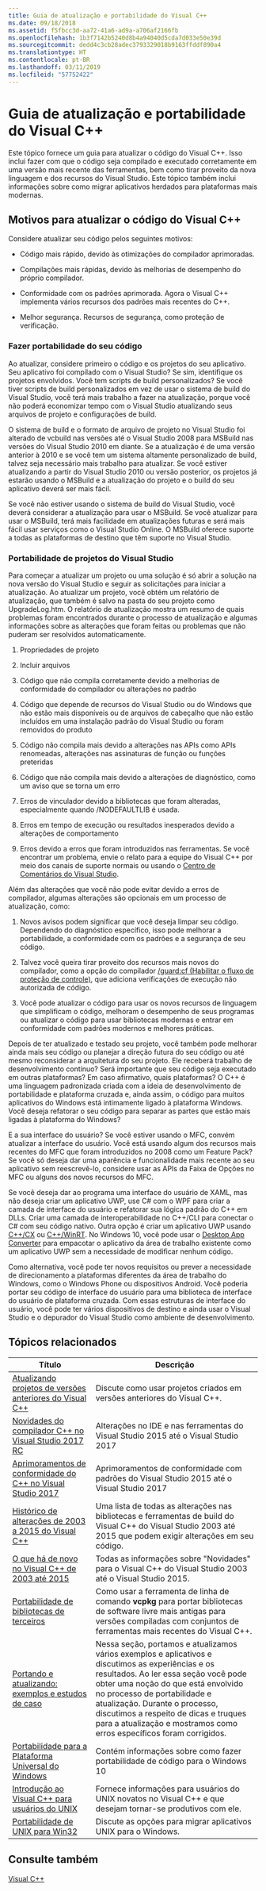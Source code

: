 ```yaml
---
title: Guia de atualização e portabilidade do Visual C++
ms.date: 09/18/2018
ms.assetid: f5fbcc3d-aa72-41a6-ad9a-a706af2166fb
ms.openlocfilehash: 1b3f7142b5240d8b4a94040d5cda7d033e50e39d
ms.sourcegitcommit: dedd4c3cb28adec3793329018b9163ffddf890a4
ms.translationtype: HT
ms.contentlocale: pt-BR
ms.lasthandoff: 03/11/2019
ms.locfileid: "57752422"
---
```

# <a name="visual-c-porting-and-upgrading-guide"></a>Guia de atualização e portabilidade do Visual C++

Este tópico fornece um guia para atualizar o código do Visual C++. Isso inclui fazer com que o código seja compilado e executado corretamente em uma versão mais recente das ferramentas, bem como tirar proveito da nova linguagem e dos recursos do Visual Studio. Este tópico também inclui informações sobre como migrar aplicativos herdados para plataformas mais modernas.

## <a name="reasons-to-upgrade-visual-c-code"></a>Motivos para atualizar o código do Visual C++

Considere atualizar seu código pelos seguintes motivos:

- Código mais rápido, devido às otimizações do compilador aprimoradas.

- Compilações mais rápidas, devido às melhorias de desempenho do próprio compilador.

- Conformidade com os padrões aprimorada. Agora o Visual C++ implementa vários recursos dos padrões mais recentes do C++.

- Melhor segurança. Recursos de segurança, como proteção de verificação.

### <a name="porting-your-code"></a>Fazer portabilidade do seu código

Ao atualizar, considere primeiro o código e os projetos do seu aplicativo. Seu aplicativo foi compilado com o Visual Studio? Se sim, identifique os projetos envolvidos.  Você tem scripts de build personalizados? Se você tiver scripts de build personalizados em vez de usar o sistema de build do Visual Studio, você terá mais trabalho a fazer na atualização, porque você não poderá economizar tempo com o Visual Studio atualizando seus arquivos de projeto e configurações de build.

O sistema de build e o formato de arquivo de projeto no Visual Studio foi alterado de vcbuild nas versões até o Visual Studio 2008 para MSBuild nas versões do Visual Studio 2010 em diante. Se a atualização é de uma versão anterior à 2010 e se você tem um sistema altamente personalizado de build, talvez seja necessário mais trabalho para atualizar. Se você estiver atualizando a partir do Visual Studio 2010 ou versão posterior, os projetos já estarão usando o MSBuild e a atualização do projeto e o build do seu aplicativo deverá ser mais fácil.

Se você não estiver usando o sistema de build do Visual Studio, você deverá considerar a atualização para usar o MSBuild. Se você atualizar para usar o MSBuild, terá mais facilidade em atualizações futuras e será mais fácil usar serviços como o Visual Studio Online. O MSBuild oferece suporte a todas as plataformas de destino que têm suporte no Visual Studio.

### <a name="porting-visual-studio-projects"></a>Portabilidade de projetos do Visual Studio

Para começar a atualizar um projeto ou uma solução é só abrir a solução na nova versão do Visual Studio e seguir as solicitações para iniciar a atualização.  Ao atualizar um projeto, você obtém um relatório de atualização, que também é salvo na pasta do seu projeto como UpgradeLog.htm. O relatório de atualização mostra um resumo de quais problemas foram encontrados durante o processo de atualização e algumas informações sobre as alterações que foram feitas ou problemas que não puderam ser resolvidos automaticamente.

1. Propriedades de projeto

2. Incluir arquivos

3. Código que não compila corretamente devido a melhorias de conformidade do compilador ou alterações no padrão

4. Código que depende de recursos do Visual Studio ou do Windows que não estão mais disponíveis ou de arquivos de cabeçalho que não estão incluídos em uma instalação padrão do Visual Studio ou foram removidos do produto

5. Código não compila mais devido a alterações nas APIs como APIs renomeadas, alterações nas assinaturas de função ou funções preteridas

6. Código que não compila mais devido a alterações de diagnóstico, como um aviso que se torna um erro

7. Erros de vinculador devido a bibliotecas que foram alteradas, especialmente quando /NODEFAULTLIB é usada.

8. Erros em tempo de execução ou resultados inesperados devido a alterações de comportamento

9. Erros devido a erros que foram introduzidos nas ferramentas. Se você encontrar um problema, envie o relato para a equipe do Visual C++ por meio dos canais de suporte normais ou usando o [Centro de Comentários do Visual Studio](http://connect.microsoft.com/VisualStudio/Feedback).

Além das alterações que você não pode evitar devido a erros de compilador, algumas alterações são opcionais em um processo de atualização, como:

1. Novos avisos podem significar que você deseja limpar seu código. Dependendo do diagnóstico específico, isso pode melhorar a portabilidade, a conformidade com os padrões e a segurança de seu código.

2. Talvez você queira tirar proveito dos recursos mais novos do compilador, como a opção do compilador [/guard:cf (Habilitar o fluxo de proteção de controle)](../build/reference/guard-enable-control-flow-guard.md), que adiciona verificações de execução não autorizada de código.

3. Você pode atualizar o código para usar os novos recursos de linguagem que simplificam o código, melhoram o desempenho de seus programas ou atualizar o código para usar bibliotecas modernas e entrar em conformidade com padrões modernos e melhores práticas.

Depois de ter atualizado e testado seu projeto, você também pode melhorar ainda mais seu código ou planejar a direção futura do seu código ou até mesmo reconsiderar a arquitetura do seu projeto. Ele receberá trabalho de desenvolvimento contínuo? Será importante que seu código seja executado em outras plataformas?  Em caso afirmativo, quais plataformas?  O C++ é uma linguagem padronizada criada com a ideia de desenvolvimento de portabilidade e plataforma cruzada e, ainda assim, o código para muitos aplicativos do Windows está intimamente ligado à plataforma Windows. Você deseja refatorar o seu código para separar as partes que estão mais ligadas à plataforma do Windows?

E a sua interface do usuário? Se você estiver usando o MFC, convém atualizar a interface do usuário. Você está usando algum dos recursos mais recentes do MFC que foram introduzidos no 2008 como um Feature Pack? Se você só deseja dar uma aparência e funcionalidade mais recente ao seu aplicativo sem reescrevê-lo, considere usar as APIs da Faixa de Opções no MFC ou alguns dos novos recursos do MFC.

Se você deseja dar ao programa uma interface do usuário de XAML, mas não deseja criar um aplicativo UWP, use C# com o WPF para criar a camada de interface do usuário e refatorar sua lógica padrão do C++ em DLLs. Criar uma camada de interoperabilidade no C++/CLI para conectar o C# com seu código nativo. Outra opção é criar um aplicativo UWP usando [C++/CX](https://msdn.microsoft.com/library/windows/apps/xaml/hh699871.aspx) ou [C++/WinRT](https://github.com/microsoft/cppwinrt). No Windows 10, você pode usar o [Desktop App Converter](https://msdn.microsoft.com/windows/uwp/porting/desktop-to-uwp-run-desktop-app-converter) para empacotar o aplicativo da área de trabalho existente como um aplicativo UWP sem a necessidade de modificar nenhum código.

Como alternativa, você pode ter novos requisitos ou prever a necessidade de direcionamento a plataformas diferentes da área de trabalho do Windows, como o Windows Phone ou dispositivos Android. Você poderia portar seu código de interface do usuário para uma biblioteca de interface do usuário de plataforma cruzada. Com essas estruturas de interface do usuário, você pode ter vários dispositivos de destino e ainda usar o Visual Studio e o depurador do Visual Studio como ambiente de desenvolvimento.

## <a name="related-topics"></a>Tópicos relacionados

|Título|Descrição|
|-----------|-----------------|
|[Atualizando projetos de versões anteriores do Visual C++](upgrading-projects-from-earlier-versions-of-visual-cpp.md)|Discute como usar projetos criados em versões anteriores do Visual C++.|
|[Novidades do compilador C++ no Visual Studio 2017 RC](../what-s-new-for-visual-cpp-in-visual-studio.md)|Alterações no IDE e nas ferramentas do Visual Studio 2015 até o Visual Studio 2017|
|[Aprimoramentos de conformidade do C++ no Visual Studio 2017](../cpp-conformance-improvements-2017.md)|Aprimoramentos de conformidade com padrões do Visual Studio 2015 até o Visual Studio 2017|
|[Histórico de alterações de 2003 a 2015 do Visual C++](visual-cpp-change-history-2003-2015.md)|Uma lista de todas as alterações nas bibliotecas e ferramentas de build do Visual C++ do Visual Studio 2003 até 2015 que podem exigir alterações em seu código.|
|[O que há de novo no Visual C++ de 2003 até 2015](visual-cpp-what-s-new-2003-through-2015.md)|Todas as informações sobre "Novidades" para o Visual C++ do Visual Studio 2003 até o Visual Studio 2015.|
|[Portabilidade de bibliotecas de terceiros](porting-third-party-libraries.md)|Como usar a ferramenta de linha de comando **vcpkg** para portar bibliotecas de software livre mais antigas para versões compiladas com conjuntos de ferramentas mais recentes do Visual C++.|
|[Portando e atualizando: exemplos e estudos de caso](porting-and-upgrading-examples-and-case-studies.md)|Nessa seção, portamos e atualizamos vários exemplos e aplicativos e discutimos as experiências e os resultados. Ao ler essa seção você pode obter uma noção do que está envolvido no processo de portabilidade e atualização. Durante o processo, discutimos a respeito de dicas e truques para a atualização e mostramos como erros específicos foram corrigidos.|
|[Portabilidade para a Plataforma Universal do Windows](porting-to-the-universal-windows-platform-cpp.md)|Contém informações sobre como fazer portabilidade de código para o Windows 10|
|[Introdução ao Visual C++ para usuários do UNIX](introduction-to-visual-cpp-for-unix-users.md)|Fornece informações para usuários do UNIX novatos no Visual C++ e que desejam tornar-se produtivos com ele.|
|[Portabilidade de UNIX para Win32](porting-from-unix-to-win32.md)|Discute as opções para migrar aplicativos UNIX para o Windows.|

## <a name="see-also"></a>Consulte também

[Visual C++](../visual-cpp-in-visual-studio.md)
